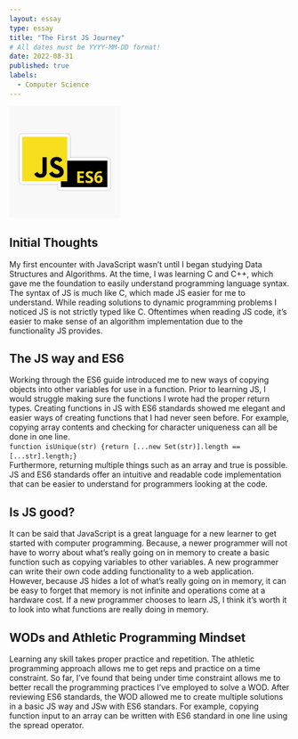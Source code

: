 ```yaml
---
layout: essay
type: essay
title: "The First JS Journey"
# All dates must be YYYY-MM-DD format!
date: 2022-08-31
published: true
labels:
  - Computer Science
---
```


<img width="200px" class="rounded float-start pe-4" src="../img/JSES6.jpg">



## Initial Thoughts

My first encounter with JavaScript wasn’t until I began studying Data Structures and Algorithms. At the time, I was learning C and C++, which gave me the foundation to easily understand programming language syntax. The syntax of JS is much like C, which made JS easier for me to understand. While reading solutions to dynamic programming problems I noticed JS is not strictly typed like C. Oftentimes when reading JS code, it’s easier to make sense of an algorithm implementation due to the functionality JS provides.


## The JS way and ES6

Working through the ES6 guide introduced me to new ways of copying objects into other variables for use in a function. Prior to learning JS, I would struggle making sure the functions I wrote had the proper return types. Creating functions in JS with ES6 standards showed me elegant and easier ways of creating functions that I had never seen before. For example, copying array contents and checking for character uniqueness can all be done in one line. 
<br>```function isUnique(str) {return [...new Set(str)].length == [...str].length;}```<br>
Furthermore, returning multiple things such as an array and true is possible. JS and ES6 standards offer an intuitive and readable code implementation that can be easier to understand for programmers looking at the code.

## Is JS good?

It can be said that JavaScript is a great language for a new learner to get started with computer programming. Because, a newer programmer will not have to worry about what’s really going on in memory to create a basic function such as copying variables to other variables. A new programmer can write their own code adding functionality to a web application. However, because JS hides a lot of what’s really going on in memory, it can be easy to forget that memory is not infinite and operations come at a hardware cost. If a new programmer chooses to learn JS, I think it’s worth it to look into what functions are really doing in memory.

## WODs and Athletic Programming Mindset

Learning any skill takes proper practice and repetition. The athletic programming approach allows me to get reps and practice on a time constraint. So far, I’ve found that being under time constraint allows me to better recall the programming practices I’ve employed to solve a WOD. After reviewing ES6 standards, the WOD allowed me to create multiple solutions in a basic JS way and JSw with ES6 standars. For example, copying function input to an array can be written with ES6 standard in one line using the spread operator.
